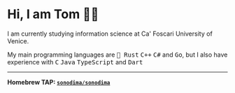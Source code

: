 # Hi, I am Tom 🖐🏼

I am currently studying information science at Ca' Foscari University of Venice.

My main programming languages are <kbd>🦀 Rust</kbd> <kbd>C++</kbd> <kbd>C#</kbd> and <kbd>Go</kbd>,
but I also have experience with <kbd>C</kbd> <kbd>Java</kbd> <kbd>TypeScript</kbd> and <kbd>Dart</kbd>

---

**Homebrew TAP: [`sonodima/sonodima`](https://github.com/sonodima/homebrew-sonodima)**
